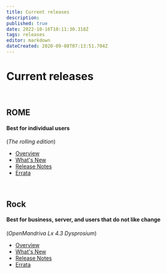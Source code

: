 ```yaml
---
title: Current releases
description: 
published: true
date: 2022-10-16T10:11:30.318Z
tags: releases
editor: markdown
dateCreated: 2020-09-08T07:13:51.704Z
---
```


# Current releases
<br>

## ROME
#### Best for individual users
(*The rolling edition*)
- [Overview](/distribution/releases/omlxrolling)
- [What's New](/distribution/releases/omlxrolling/new)
- [Release Notes](/distribution/releases/omlxrolling/notes)
- [Errata](/distribution/releases/omlxrolling/errata)
<br>

## Rock
#### Best for business, server, and users that do not like change
(*OpenMandriva Lx 4.3 Dysprosium*)

- [Overview](/distribution/releases/omlx43)
- [What's New](/distribution/releases/omlx43/new)
- [Release Notes](/distribution/releases/omlx43/notes)
- [Errata](/distribution/releases/omlx43/errata)
<br>



